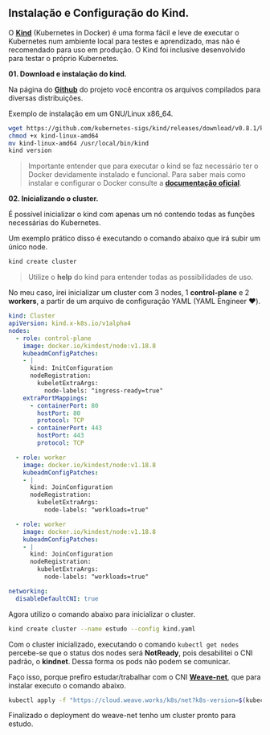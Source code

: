 ## Instalação e Configuração do Kind.

O [**Kind**](https://kind.sigs.k8s.io/) (Kubernetes in Docker) é uma forma fácil e leve de executar o Kubernetes num ambiente local para testes e aprendizado, mas não é recomendado para uso em produção. O Kind foi inclusive desenvolvido para testar o próprio Kubernetes.

**01. Download e instalação do kind.**

Na página do [**Github**](https://github.com/kubernetes-sigs/kind/releases) do projeto você encontra os arquivos compilados para diversas distribuições.

Exemplo de instalação em um GNU/Linux x86_64.

```bash
wget https://github.com/kubernetes-sigs/kind/releases/download/v0.8.1/kind-linux-amd64
chmod +x kind-linux-amd64
mv kind-linux-amd64 /usr/local/bin/kind
kind version
```
> Importante entender que para executar o kind se faz necessário ter o Docker devidamente instalado e funcional. Para saber mais como instalar e configurar o Docker consulte a [**documentação oficial**](https://docs.docker.com/engine/install/).

**02. Inicializando o cluster.**

É possível inicializar o kind com apenas um nó contendo todas as funções necessárias do Kubernetes.

Um exemplo prático disso é executando o comando abaixo que irá subir um único node.

```bash
kind create cluster
```
> Utilize o **help** do kind para entender todas as possibilidades de uso.

No meu caso, irei inicializar um cluster com 3 nodes, 1 **control-plane** e 2 **workers**, a partir de um arquivo de configuração YAML (YAML Engineer ❤️).

```yaml
kind: Cluster
apiVersion: kind.x-k8s.io/v1alpha4
nodes:
  - role: control-plane
    image: docker.io/kindest/node:v1.18.8
    kubeadmConfigPatches:
    - |
      kind: InitConfiguration
      nodeRegistration:
        kubeletExtraArgs:
          node-labels: "ingress-ready=true"
    extraPortMappings:
      - containerPort: 80
        hostPort: 80
        protocol: TCP
      - containerPort: 443
        hostPort: 443
        protocol: TCP

  - role: worker
    image: docker.io/kindest/node:v1.18.8
    kubeadmConfigPatches:
    - |
      kind: JoinConfiguration
      nodeRegistration:
        kubeletExtraArgs:
          node-labels: "workloads=true"

  - role: worker
    image: docker.io/kindest/node:v1.18.8
    kubeadmConfigPatches:
    - |
      kind: JoinConfiguration
      nodeRegistration:
        kubeletExtraArgs:
          node-labels: "workloads=true"

networking:
  disableDefaultCNI: true
```

Agora utilizo o comando abaixo para inicializar o cluster.

```bash
kind create cluster --name estudo --config kind.yaml
```

Com o cluster inicializado, executando o comando ```kubectl get nodes``` percebe-se que o status dos nodes será **NotReady**, pois desabilitei o CNI padrão, o **kindnet**. Dessa forma os pods não podem se comunicar.

Faço isso, porque prefiro estudar/trabalhar com o CNI [**Weave-net**](https://www.weave.works/docs/net/latest/kubernetes/kube-addon/), que para instalar executo o comando abaixo.

```bash
kubectl apply -f "https://cloud.weave.works/k8s/net?k8s-version=$(kubectl version | base64 | tr -d '\n')"
```
Finalizado o deployment do weave-net tenho um cluster pronto para estudo.